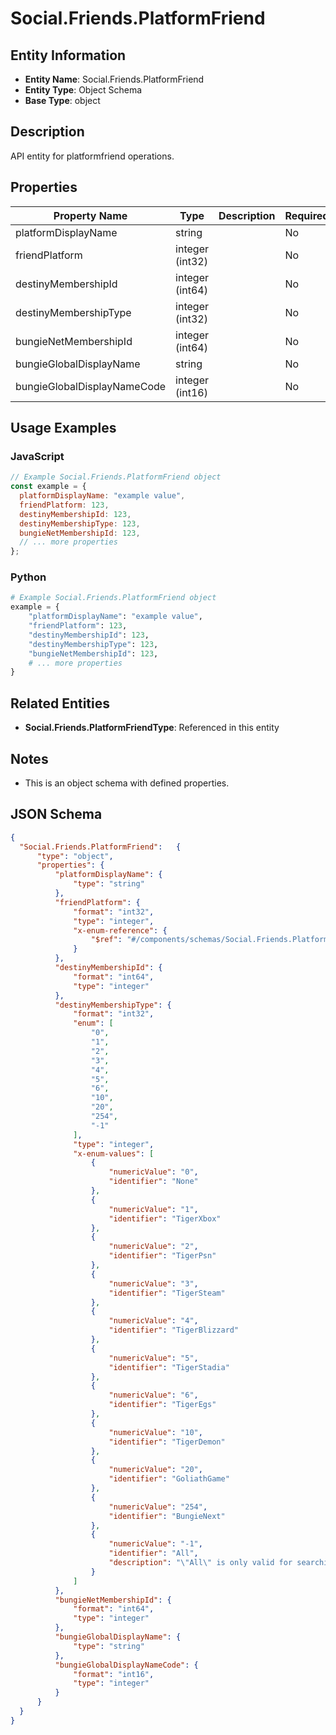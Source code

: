 # Social.Friends.PlatformFriend

## Entity Information
- **Entity Name**: Social.Friends.PlatformFriend
- **Entity Type**: Object Schema
- **Base Type**: object

## Description
API entity for platformfriend operations.

## Properties

| Property Name | Type | Description | Required |
|---------------|------|-------------|----------|
| platformDisplayName | string |  | No |
| friendPlatform | integer (int32) |  | No |
| destinyMembershipId | integer (int64) |  | No |
| destinyMembershipType | integer (int32) |  | No |
| bungieNetMembershipId | integer (int64) |  | No |
| bungieGlobalDisplayName | string |  | No |
| bungieGlobalDisplayNameCode | integer (int16) |  | No |

## Usage Examples

### JavaScript
```javascript
// Example Social.Friends.PlatformFriend object
const example = {
  platformDisplayName: "example value",
  friendPlatform: 123,
  destinyMembershipId: 123,
  destinyMembershipType: 123,
  bungieNetMembershipId: 123,
  // ... more properties
};
```

### Python
```python
# Example Social.Friends.PlatformFriend object
example = {
    "platformDisplayName": "example value",
    "friendPlatform": 123,
    "destinyMembershipId": 123,
    "destinyMembershipType": 123,
    "bungieNetMembershipId": 123,
    # ... more properties
}
```

## Related Entities
- **Social.Friends.PlatformFriendType**: Referenced in this entity

## Notes
- This is an object schema with defined properties.

## JSON Schema
```json
{
  "Social.Friends.PlatformFriend":   {
      "type": "object",
      "properties": {
          "platformDisplayName": {
              "type": "string"
          },
          "friendPlatform": {
              "format": "int32",
              "type": "integer",
              "x-enum-reference": {
                  "$ref": "#/components/schemas/Social.Friends.PlatformFriendType"
              }
          },
          "destinyMembershipId": {
              "format": "int64",
              "type": "integer"
          },
          "destinyMembershipType": {
              "format": "int32",
              "enum": [
                  "0",
                  "1",
                  "2",
                  "3",
                  "4",
                  "5",
                  "6",
                  "10",
                  "20",
                  "254",
                  "-1"
              ],
              "type": "integer",
              "x-enum-values": [
                  {
                      "numericValue": "0",
                      "identifier": "None"
                  },
                  {
                      "numericValue": "1",
                      "identifier": "TigerXbox"
                  },
                  {
                      "numericValue": "2",
                      "identifier": "TigerPsn"
                  },
                  {
                      "numericValue": "3",
                      "identifier": "TigerSteam"
                  },
                  {
                      "numericValue": "4",
                      "identifier": "TigerBlizzard"
                  },
                  {
                      "numericValue": "5",
                      "identifier": "TigerStadia"
                  },
                  {
                      "numericValue": "6",
                      "identifier": "TigerEgs"
                  },
                  {
                      "numericValue": "10",
                      "identifier": "TigerDemon"
                  },
                  {
                      "numericValue": "20",
                      "identifier": "GoliathGame"
                  },
                  {
                      "numericValue": "254",
                      "identifier": "BungieNext"
                  },
                  {
                      "numericValue": "-1",
                      "identifier": "All",
                      "description": "\"All\" is only valid for searching capabilities: you need to pass the actual matching BungieMembershipType for any query where you pass a known membershipId."
                  }
              ]
          },
          "bungieNetMembershipId": {
              "format": "int64",
              "type": "integer"
          },
          "bungieGlobalDisplayName": {
              "type": "string"
          },
          "bungieGlobalDisplayNameCode": {
              "format": "int16",
              "type": "integer"
          }
      }
  }
}
```
